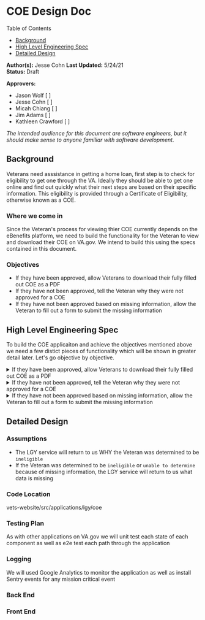 # COE Design Doc

Table of Contents
- [Background](https://github.com/department-of-veterans-affairs/va.gov-team/blob/master/teams/vsa/teams/ebenefits/features/apply-for-home-loan-COE/engineering_design_doc.md#background) 
- [High Level Engineering Spec](https://github.com/department-of-veterans-affairs/va.gov-team/blob/master/teams/vsa/teams/ebenefits/features/apply-for-home-loan-COE/engineering_design_doc.md#high-level-engineering-spec)
- [Detailed Design](https://github.com/department-of-veterans-affairs/va.gov-team/blob/master/teams/vsa/teams/ebenefits/features/apply-for-home-loan-COE/engineering_design_doc.md#detailed-design)

**Author(s):** Jesse Cohn 
**Last Updated:** 5/24/21  
**Status:** Draft

**Approvers:** 
- Jason Wolf [ ]
- Jesse Cohn [ ]
- Micah Chiang [ ]
- Jim Adams [ ]
- Kathleen Crawford [ ]

_The intended audience for this document are software engineers, but it should make sense to anyone familiar with software development._

## Background
Veterans need asssistance in getting a home loan, first step is to check for eligibility to get one through the VA. Ideally they should be able to get one online and find out quickly what their next steps are based on their specific information. This eligibility is provided through a Certificate of Eligibility, otherwise known as a COE.

### Where we come in
Since the Veteran's process for viewing thier COE currently depends on the eBenefits platform, we need to build the functionality for the Veteran to view and download their COE on VA.gov. We intend to build this using the specs contained in this document.

### Objectives
- If they have been approved, allow Veterans to download their fully filled out COE as a PDF
- If they have not been approved, tell the Veteran why they were not approved for a COE
- If they have not been approved based on missing information, allow the Veteran to fill out a form to submit the missing information


## High Level Engineering Spec
To build the COE applicaiton and achieve the objectives mentioned above we need a few distict pieces of functionality which will be shown in greater detail later. Let's go objective by objective.

<details><summary>If they have been approved, allow Veterans to download their fully filled out COE as a PDF</summary>

> We need to be able to check if the Veteran is approved for a COE and then allow them to download a PDF version of that COE. Thankfully the LGY team has provided us with an endpoint that can handle all of the checking as well as handle creation of the PDF, we just need to build the back end and UI needed to utilize them.

### Back End

Since an endpoint exists already that handles much of the logic for deciding approval status we simply need to create an endpoint for the front end to hit that will
  - receive the call from the front end
  - using the profile data make a call to the LGY service
  - pass the returned data from the LGY service to the front end
  
Initial api call from VA.gov to LGY requires ICN and EDIPI, and returns a status of `eligible`, `ineligible`, or `unable to determine`.


### Front End

We need to build a UI that will alow the user to see if they have been approved for a COE AND also download tht COE in a PDF. The front end will
  
- send a call to the back end
- based on the data returned from the back end tell the user if they are eligible for a COE
- If the user IS approved for a COE, give them a link to download it
  
</details>
      
<details><summary>If they have not been approved, tell the Veteran why they were not approved for a COE</summary>
  
> Once the LGY service returns data that the Veteran is either `ineligible` or `unable to determine` we need to tell the Veteran this.
  
> It would also be nice if we can tell the Veteran why they were determined to be `ineligible` or `unable to determine` but we are not sure if the LGY service can do this
  
### Back End
If the LGY service can tell us why the Veteran was `ineligible` or `unable to determine then the back end will need to pass that data to the front end, hopefully in the same call made in the previous objective.
  
### Front End
If the LGY service can tell us why the Veteran was `ineligible` or `unable to determine then we will need to show the user this reason in an AlertBox as well as what they can do about it.

</details>

<details><summary>If they have not been approved based on missing information, allow the Veteran to fill out a form to submit the missing information</summary>

> Once we have informed the Veteran that they were determined to be `inelibilbe` or `unable to determine` based on LGY not having some information, we need to show the Veteran a form that allows us to provide LGY with the missing information.
  
### Back End
An endpoint will need to be set up to
- Recieve a form submission from the Front End
- Send the data to LGY
  
### Front End
We will use the Form System to create a form that hides and shows fields based on the data returned from LGY on what infromation they are missing. That form will then pass the data on submit to the back end to be sent to LGY.
</details>

## Detailed Design

### Assumptions
- The LGY service will return to us WHY the Veteran was determined to be `ineligible`
- If the Veteran was determined to be `ineligible` or `unable to determine` because of missing information, the LGY service will return to us what data is missing

### Code Location
vets-website/src/applications/lgy/coe

### Testing Plan
As with other applications on VA.gov we will unit test each state of each component as well as e2e test each path through the application

### Logging
We will used Google Analytics to monitor the application as well as install Sentry events for any mission critical event

### Back End


### Front End



